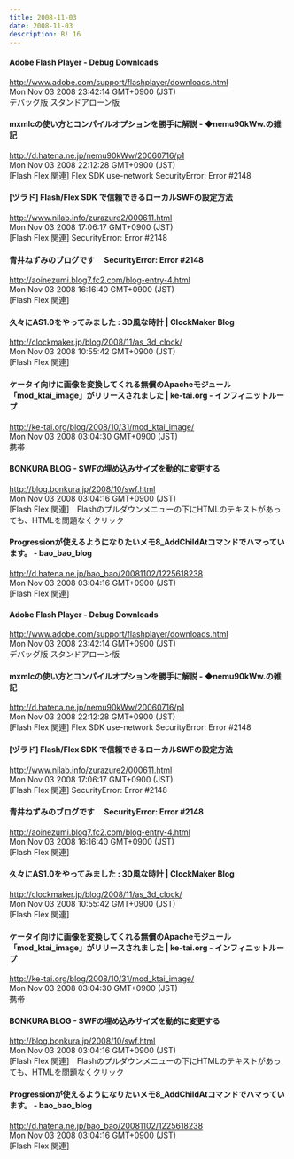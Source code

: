 ```yaml
---
title: 2008-11-03
date: 2008-11-03
description: B! 16
---
```


#### Adobe Flash Player - Debug Downloads
http://www.adobe.com/support/flashplayer/downloads.html<br>
Mon Nov 03 2008 23:42:14 GMT+0900 (JST)<br>
デバッグ版 スタンドアローン版


#### mxmlcの使い方とコンパイルオプションを勝手に解説 - ◆nemu90kWw.の雑記
http://d.hatena.ne.jp/nemu90kWw/20060716/p1<br>
Mon Nov 03 2008 22:12:28 GMT+0900 (JST)<br>
[Flash Flex 関連] Flex SDK use-network SecurityError: Error #2148


#### [ヅラド] Flash/Flex SDK で信頼できるローカルSWFの設定方法
http://www.nilab.info/zurazure2/000611.html<br>
Mon Nov 03 2008 17:06:17 GMT+0900 (JST)<br>
[Flash Flex 関連] SecurityError: Error #2148


#### 青井ねずみのブログです　 SecurityError: Error #2148
http://aoinezumi.blog7.fc2.com/blog-entry-4.html<br>
Mon Nov 03 2008 16:16:40 GMT+0900 (JST)<br>
[Flash Flex 関連]


####   久々にAS1.0をやってみました : 3D風な時計 | ClockMaker Blog
http://clockmaker.jp/blog/2008/11/as_3d_clock/<br>
Mon Nov 03 2008 10:55:42 GMT+0900 (JST)<br>
[Flash Flex 関連]


#### ケータイ向けに画像を変換してくれる無償のApacheモジュール「mod_ktai_image」がリリースされました | ke-tai.org - インフィニットループ
http://ke-tai.org/blog/2008/10/31/mod_ktai_image/<br>
Mon Nov 03 2008 03:04:30 GMT+0900 (JST)<br>
携帯


#### BONKURA BLOG - SWFの埋め込みサイズを動的に変更する
http://blog.bonkura.jp/2008/10/swf.html<br>
Mon Nov 03 2008 03:04:16 GMT+0900 (JST)<br>
[Flash Flex 関連]　Flashのプルダウンメニューの下にHTMLのテキストがあっても、HTMLを問題なくクリック


#### Progressionが使えるようになりたいメモ8_AddChildAtコマンドでハマっています。 - bao_bao_blog
http://d.hatena.ne.jp/bao_bao/20081102/1225618238<br>
Mon Nov 03 2008 03:04:16 GMT+0900 (JST)<br>
[Flash Flex 関連]


#### Adobe Flash Player - Debug Downloads
http://www.adobe.com/support/flashplayer/downloads.html<br>
Mon Nov 03 2008 23:42:14 GMT+0900 (JST)<br>
デバッグ版 スタンドアローン版


#### mxmlcの使い方とコンパイルオプションを勝手に解説 - ◆nemu90kWw.の雑記
http://d.hatena.ne.jp/nemu90kWw/20060716/p1<br>
Mon Nov 03 2008 22:12:28 GMT+0900 (JST)<br>
[Flash Flex 関連] Flex SDK use-network SecurityError: Error #2148


#### [ヅラド] Flash/Flex SDK で信頼できるローカルSWFの設定方法
http://www.nilab.info/zurazure2/000611.html<br>
Mon Nov 03 2008 17:06:17 GMT+0900 (JST)<br>
[Flash Flex 関連] SecurityError: Error #2148


#### 青井ねずみのブログです　 SecurityError: Error #2148
http://aoinezumi.blog7.fc2.com/blog-entry-4.html<br>
Mon Nov 03 2008 16:16:40 GMT+0900 (JST)<br>
[Flash Flex 関連]


####   久々にAS1.0をやってみました : 3D風な時計 | ClockMaker Blog
http://clockmaker.jp/blog/2008/11/as_3d_clock/<br>
Mon Nov 03 2008 10:55:42 GMT+0900 (JST)<br>
[Flash Flex 関連]


#### ケータイ向けに画像を変換してくれる無償のApacheモジュール「mod_ktai_image」がリリースされました | ke-tai.org - インフィニットループ
http://ke-tai.org/blog/2008/10/31/mod_ktai_image/<br>
Mon Nov 03 2008 03:04:30 GMT+0900 (JST)<br>
携帯


#### BONKURA BLOG - SWFの埋め込みサイズを動的に変更する
http://blog.bonkura.jp/2008/10/swf.html<br>
Mon Nov 03 2008 03:04:16 GMT+0900 (JST)<br>
[Flash Flex 関連]　Flashのプルダウンメニューの下にHTMLのテキストがあっても、HTMLを問題なくクリック


#### Progressionが使えるようになりたいメモ8_AddChildAtコマンドでハマっています。 - bao_bao_blog
http://d.hatena.ne.jp/bao_bao/20081102/1225618238<br>
Mon Nov 03 2008 03:04:16 GMT+0900 (JST)<br>
[Flash Flex 関連]


